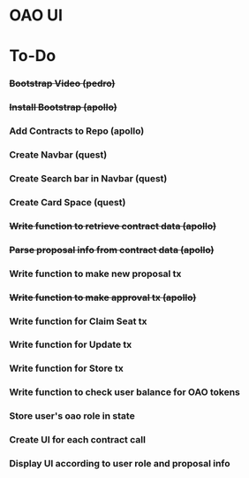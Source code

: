 # OAO UI

# To-Do

### ~~Bootstrap Video (pedro)~~

### ~~Install Bootstrap (apollo)~~

### Add Contracts to Repo (apollo)

### Create Navbar (quest)

### Create Search bar in Navbar (quest)

### Create Card Space (quest)

### ~~Write function to retrieve contract data (apollo)~~

### ~~Parse proposal info from contract data (apollo)~~

### Write function to make new proposal tx

### ~~Write function to make approval tx (apollo)~~

### Write function for Claim Seat tx

### Write function for Update tx

### Write function for Store tx

### Write function to check user balance for OAO tokens

### Store user's oao role in state

### Create UI for each contract call

### Display UI according to user role and proposal info
